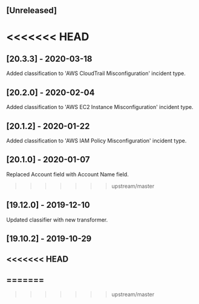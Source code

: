 ## [Unreleased]


<<<<<<< HEAD
=======
## [20.3.3] - 2020-03-18
Added classification to 'AWS CloudTrail Misconfiguration' incident type.


## [20.2.0] - 2020-02-04
Added classification to 'AWS EC2 Instance Misconfiguration' incident type.


## [20.1.2] - 2020-01-22
Added classification to 'AWS IAM Policy Misconfiguration' incident type.

## [20.1.0] - 2020-01-07
Replaced Account field with Account Name field.

>>>>>>> upstream/master
## [19.12.0] - 2019-12-10
Updated classifier with new transformer.


## [19.10.2] - 2019-10-29
<<<<<<< HEAD
-
=======
-
>>>>>>> upstream/master
